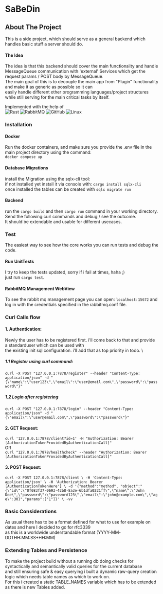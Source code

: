 # SaBeDin
## About The Project
This is a side project, which should serve as a general backend which handles
basic stuff a server should do.
#### The Idea
The idea is that this backend should cover the main functionality and handle MessageQueue communication with 'external'
Services which get the request params / POST body by MessageQueue. <br>
The main goal of this is to decouple the main app from "Plugin" functionality and make it as generic as possible so it can <br>
easily handle different other programming languages/project structures while still serving for the main critical tasks by itself.

Implemented with the help of \
![Rust](https://img.shields.io/badge/rust-%23000000.svg?style=for-the-badge&logo=rust&logoColor=red) 
![RabbitMQ](https://img.shields.io/badge/Rabbitmq-FF6600?style=for-the-badge&logo=rabbitmq&logoColor=white) 
![GitHub](https://img.shields.io/badge/github-%23121011.svg?style=for-the-badge&logo=github&logoColor=red) 
![Linux](https://img.shields.io/badge/Linux-FCC624?style=for-the-badge&logo=linux&logoColor=black) 

### Installation
#### Docker
Run the docker containers, and make sure you provide the .env file in the main project directory using the command: \
`docker compose up`

#### Database Migrations
install the Migration using the sqlx-cli tool: \
if not installed yet install it via console with: `cargo install sqlx-cli` \
once installed the tables can be created with `sqlx migrate run`

#### Backend
run the `cargo build` and then `cargo run` command in your working directory.
Send the following curl commands and debug / see the outcome.\
It should be extendable and usable for different usecases. 
<br>


### Test
The easiest way to see how the core works you can run tests and debug the code.

#### Run UnitTests
I try to keep the tests updated, sorry if i fail at times, haha ;) \
just run `cargo test`.

#### RabbitMQ Management WebView
To see the rabbit mq management page you can open:
`localhost:15672` and log in with the credentials specified in the rabbitmq.conf file.

### Curl Calls flow

#### 1. Authentication:
Newly the user has to be registered first. i'll come back to that and provide a standarduser which can be used with \
the existing init sql configuration. i'll  add that as top priority in todo. \

##### 1.1 Register using curl command:
`curl -X POST "127.0.0.1:7878/register" --header "Content-Type: application/json" -d "{\"name\":\"user123\",\"email\":\"user@email.com\",\"password\":\"password\"}"`

##### 1.2 Login after registering
`curl -X POST "127.0.0.1:7878/login" --header "Content-Type: application/json" -d "{\"email\":\"user@email.com\",\"password\":\"password\"}"`

#### 2. GET Request:
`curl '127.0.0.1:7878/client?id=1' -H "Authorization: Bearer [AuthorizationTokenProvidedByAuthenticationCall]"` \
OR \
`curl "127.0.0.1:7878/healthcheck" --header "Authorization: Bearer [AuthorizationTokenProvidedByAuthenticationCall]"`

#### 3. POST Request:
`curl -X POST 127.0.0.1:7878/client \
-H 'Content-Type: application/json' \
-H 'Authorization: Bearer [AuthenticationTokenHere'] \
-d '{"method":"method", "object":"{\"id\":\"0f083f37-0693-42b8-8a3e-6b1dfa0221ff\",\"name\":\"John Doe\",\"password\":\"password123\",\"email\":\"john@example.com\",\"age\":30}","params":["1"]}' \
-vv`




### Basic Considerations
As usual there has to be a format defined for what to use for example on dates and here I decided to go for rfc3339 \
as this is a worldwide understandable format (YYYY-MM-DDTHH:MM:SS+HH:MM)

### Extending Tables and Persistence
To make the project build without a running db doing checks for syntactically and semantically valid queries for the current database \
and still ensuring safe & easy querying i built a dynamic raw-query creation logic which needs table names as which to work on. \
For this i created a static TABLE_NAMES variable which has to be extended as there is new Tables added.